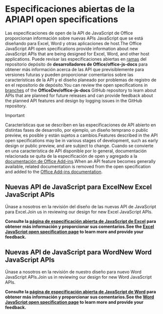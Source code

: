# <a name="api-open-specifications"></a><span data-ttu-id="5c37c-101">Especificaciones abiertas de la API</span><span class="sxs-lookup"><span data-stu-id="5c37c-101">API open specifications</span></span>

<span data-ttu-id="5c37c-102">Las especificaciones de open de la API de JavaScript de Office proporcionan información sobre nuevas APIs JavaScript que se está diseñando para Excel, Word y otras aplicaciones de host.</span><span class="sxs-lookup"><span data-stu-id="5c37c-102">The Office JavaScript API open specifications provide information about new JavaScript APIs that are being designed for Excel, Word, and other host applications.</span></span> <span data-ttu-id="5c37c-103">Puede revisar las especificaciones abiertas en [ramas](https://github.com/OfficeDev/office-js-docs/branches/all) del repositorio depósito de **desarrolladores de Office/office-js-docs** para obtener más información acerca de las API que previsiblemente para versiones futuras y pueden proporcionar comentarios sobre las características de la API y el diseño planeado por problemas de registro de en el repositorio de depósito.</span><span class="sxs-lookup"><span data-stu-id="5c37c-103">You can review the open specifications in [branches](https://github.com/OfficeDev/office-js-docs/branches/all) of the **OfficeDev/office-js-docs** GitHub repository to learn about APIs that are planned for future releases and can provide feedback about the planned API features and design by logging issues in the GitHub repository.</span></span>

> [!IMPORTANT]
> <span data-ttu-id="5c37c-104">Características que se describen en las especificaciones de API abierto en distintas fases de desarrollo, por ejemplo, un diseño temprano o public preview, es posible y están sujetos a cambios.</span><span class="sxs-lookup"><span data-stu-id="5c37c-104">Features described in the API open specifications may be in various stages of development, such as early design or public preview, and are subject to change.</span></span> <span data-ttu-id="5c37c-105">Cuando se convierte en una característica de API disponible por lo general, documentación relacionada se quita de la especificación de open y agregado a la [documentación de Office Add-ins](https://docs.microsoft.com/office/dev/add-ins/).</span><span class="sxs-lookup"><span data-stu-id="5c37c-105">When an API feature becomes generally available, related documentation is removed from the open specification and added to the [Office Add-ins documentation](https://docs.microsoft.com/office/dev/add-ins/).</span></span> 

## <a name="new-excel-javascript-apis"></a><span data-ttu-id="5c37c-106">Nuevas API de JavaScript para Excel</span><span class="sxs-lookup"><span data-stu-id="5c37c-106">New Excel JavaScript APIs</span></span>

<span data-ttu-id="5c37c-107">Únase a nosotros en la revisión del diseño de las nuevas API de JavaScript para Excel.</span><span class="sxs-lookup"><span data-stu-id="5c37c-107">Join us in reviewing our design for new Excel JavaScript APIs.</span></span> 

<span data-ttu-id="5c37c-108">**Consulte la [página de especificación abierta de JavaScript de Excel](https://github.com/OfficeDev/office-js-docs/tree/ExcelJs_OpenSpec) para obtener más información y proporcionar sus comentarios.**</span><span class="sxs-lookup"><span data-stu-id="5c37c-108">**See the [Excel JavaScript open specification page](https://github.com/OfficeDev/office-js-docs/tree/ExcelJs_OpenSpec) to learn more and provide your feedback.**</span></span>

## <a name="new-word-javascript-apis"></a><span data-ttu-id="5c37c-109">Nuevas API de JavaScript para Word</span><span class="sxs-lookup"><span data-stu-id="5c37c-109">New Word JavaScript APIs</span></span>

<span data-ttu-id="5c37c-110">Únase a nosotros en la revisión de nuestro diseño para nuevo Word JavaScript APIs.</span><span class="sxs-lookup"><span data-stu-id="5c37c-110">Join us in reviewing our design for new Word JavaScript APIs.</span></span> 

<span data-ttu-id="5c37c-111">**Consulte la [página de especificación abierta de JavaScript de Word](https://github.com/OfficeDev/office-js-docs/tree/WordJs_OpenSpec) para obtener más información y proporcionar sus comentarios.**</span><span class="sxs-lookup"><span data-stu-id="5c37c-111">**See the [Word JavaScript open specification page](https://github.com/OfficeDev/office-js-docs/tree/WordJs_OpenSpec) to learn more and provide your feedback.**</span></span>